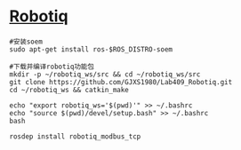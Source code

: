# [Robotiq](https://github.com/GJXS1980/Lab409_RUR/blob/master/%E7%A7%BB%E5%8A%A8%E5%B9%B3%E5%8F%B0%E4%BD%BF%E7%94%A8%E6%95%99%E7%A8%8BV3.0.md)
```
#安装soem
sudo apt-get install ros-$ROS_DISTRO-soem

#下载并编译robotiq功能包
mkdir -p ~/robotiq_ws/src && cd ~/robotiq_ws/src
git clone https://github.com/GJXS1980/Lab409_Robotiq.git
cd ~/robotiq_ws && catkin_make

echo "export robotiq_ws='$(pwd)'" >> ~/.bashrc
echo "source $(pwd)/devel/setup.bash" >> ~/.bashrc
bash

rosdep install robotiq_modbus_tcp
```
